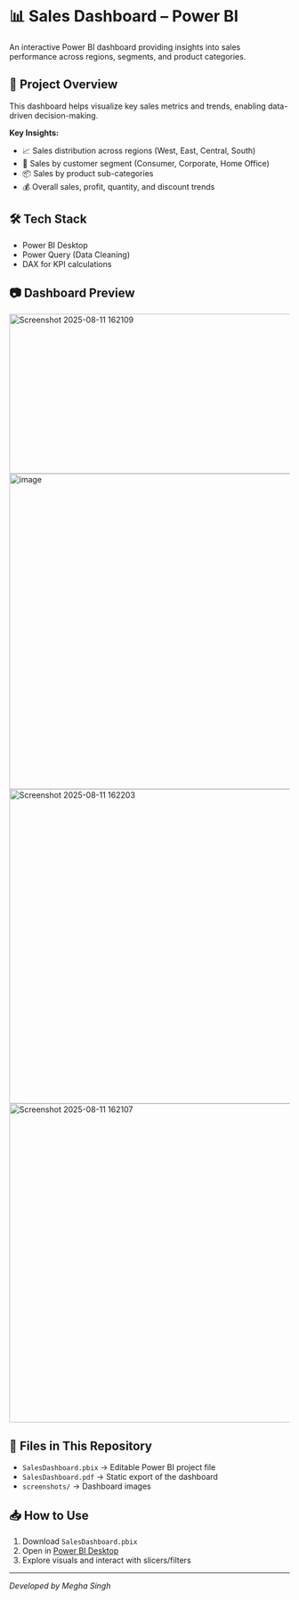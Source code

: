 # 📊 Sales Dashboard – Power BI

An interactive Power BI dashboard providing insights into sales performance across regions, segments, and product categories.

## 📌 Project Overview
This dashboard helps visualize key sales metrics and trends, enabling data-driven decision-making.

**Key Insights:**
- 📈 Sales distribution across regions (West, East, Central, South)
- 🏢 Sales by customer segment (Consumer, Corporate, Home Office)
- 📦 Sales by product sub-categories
- 💰 Overall sales, profit, quantity, and discount trends

## 🛠 Tech Stack
- Power BI Desktop
- Power Query (Data Cleaning)
- DAX for KPI calculations

## 📷 Dashboard Preview
<img width="508" height="287" alt="Screenshot 2025-08-11 162109" src="https://github.com/user-attachments/assets/991eda03-5007-4626-b423-de51b81b1763" />
<img width="1013" height="567" alt="image" src="https://github.com/user-attachments/assets/88416573-bec0-446b-a369-e8216497da72" />
<img width="1013" height="565" alt="Screenshot 2025-08-11 162203" src="https://github.com/user-attachments/assets/274fc8b2-29de-4187-bfb6-faa7d88bb220" />
<img width="1016" height="573" alt="Screenshot 2025-08-11 162107" src="https://github.com/user-attachments/assets/f712d870-3296-4dc1-88cd-36faadab9eef" />


## 📂 Files in This Repository
- `SalesDashboard.pbix` → Editable Power BI project file
- `SalesDashboard.pdf` → Static export of the dashboard
- `screenshots/` → Dashboard images


## 📥 How to Use
1. Download `SalesDashboard.pbix`
2. Open in [Power BI Desktop](https://powerbi.microsoft.com/desktop/)
3. Explore visuals and interact with slicers/filters

---
*Developed by Megha Singh*

